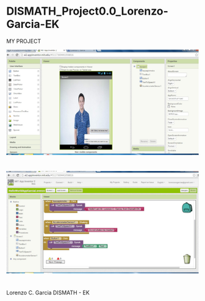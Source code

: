 # DISMATH_Project0.0_Lorenzo-Garcia-EK

MY PROJECT

![Screenshot](SCREEN1.jpg) 

#

![Blocks](BLOCKS.jpg)

#

Lorenzo C. Garcia
DISMATH - EK

